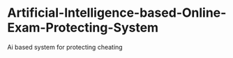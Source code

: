 # Artificial-Intelligence-based-Online-Exam-Protecting-System
Ai based system for protecting cheating
